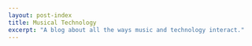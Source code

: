 ```yaml
---
layout: post-index
title: Musical Technology
excerpt: "A blog about all the ways music and technology interact."
---
```

